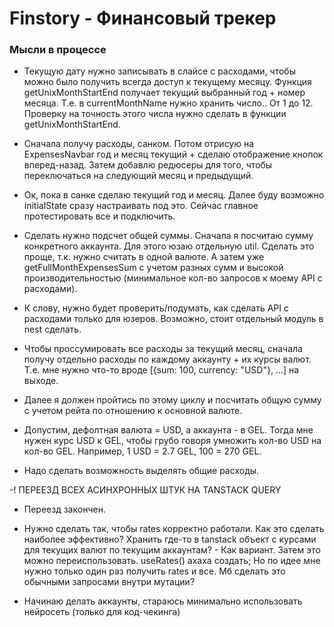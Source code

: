 # Finstory - Финансовый трекер

### Мысли в процессе

- Текущую дату нужно записывать в слайсе с расходами, чтобы можно было получить всегда доступ к текущему месяцу. Функция getUnixMonthStartEnd получает текущий выбранный год + номер месяца. Т.е. в currentMonthName нужно хранить число.. От 1 до 12. Проверку на точность этого числа нужно сделать в функции getUnixMonthStartEnd.

- Сначала получу расходы, санком. Потом отрисую на ExpensesNavbar год и месяц текущий + сделаю отображение кнопок вперед-назад. Затем добавлю редюсеры для того, чтобы переключаться на следующий месяц и предыдущий.

- Ок, пока в санке сделаю текущий год и месяц. Далее буду возможно initialState сразу настраивать под это. Сейчас главное протестировать все и подключить.

- Сделать нужно подсчет общей суммы. Сначала я посчитаю сумму конкретного аккаунта. Для этого юзаю отдельную util. Сделать это проще, т.к. нужно считать в одной валюте. А затем уже getFullMonthExpensesSum с учетом разных сумм и высокой производительностью (минимальное кол-во запросов к моему API с расходами).

- К слову, нужно будет проверить/подумать, как сделать API с расходами только для юзеров. Возможно, стоит отдельный модуль в nest сделать.

- Чтобы проссумировать все расходы за текущий месяц, сначала получу отдельно расходы по каждому аккаунту + их курсы валют. Т.е. мне нужно что-то вроде [{sum: 100, currency: "USD"}, ...] на выходе.

- Далее я должен пройтись по этому циклу и посчитать общую сумму с учетом рейта по отношению к основной валюте.

- Допустим, дефолтная валюта = USD, а аккаунта - в GEL. Тогда мне нужен курс USD к GEL, чтобы грубо говоря умножить кол-во USD на кол-во GEL. Например, 1 USD = 2.7 GEL, 100 = 270 GEL.

- Надо сделать возможность выделять общие расходы.

-! ПЕРЕЕЗД ВСЕХ АСИНХРОННЫХ ШТУК НА TANSTACK QUERY

- Переезд закончен.

- Нужно сделать так, чтобы rates корректно работали. Как это сделать наиболее эффективно? Хранить где-то в tanstack объект с курсами для текущих валют по текущим аккаунтам? - Как вариант. Затем это можно переиспользовать. useRates() ахаха создать; Но по идее мне нужно только один раз получить rates и все. Мб сделать это обычными запросами внутри мутации?

- Начинаю делать аккаунты, стараюсь минимально использовать нейросеть (только для код-чекинга)
